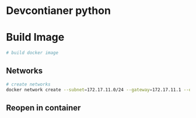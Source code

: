 # Devcontianer python

# Build Image
```bash
# build docker image
```

## Networks
```bash
# create networks 
docker network create --subnet=172.17.11.0/24 --gateway=172.17.11.1 --opt "com.docker.network.bridge.name"="back" back
```
## Reopen in container

